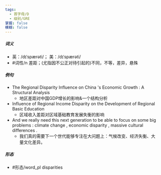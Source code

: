 ```yaml
---
tags:
  - 首字母/D
  - 级别/GRE
掌握: false
模糊: false
---
```

##### 词义
- 英：/dɪˈspærəti/； 美：/dɪˈspærəti/
- #词性/n  差距；(尤指因不公正对待引起的)不同，不等，差异，悬殊
##### 例句
- The Regional Disparity Influence on China 's Economic Growth : A Structural Analysis
	- 地区差距对中国GDP增长的影响&一个结构分析
- Influence of Regional Income Disparity on the Development of Regional Basic Education
	- 区域收入差距对区域基础教育发展失衡的影响
- And we really need this next generation to be able to focus on some big problems : climate change , economic disparity , massive cultural differences .
	- 我们真的需要下一个世代能够专注在大问题上：气候改变、经济失衡、大量文化差异。
##### 形态
- #形态/word_pl disparities
